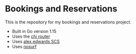 # Bookings and Reservations

This is the repository for my bookings and reservations project.

- Built in Go version 1.15
- Uses the [chi router](https://github.com/go-chi/chi)
- Uses [alex edwards SCS](http://github.com/alexedwards/scs/v2)
- Uses [nosurf](https://github.com/justinas/nosurf)